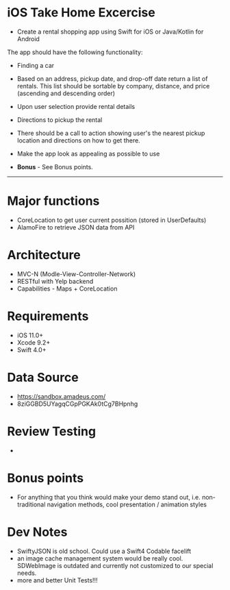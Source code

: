 # iOS Take Home Excercise

* Create a rental shopping app using Swift for iOS or Java/Kotlin for Android

The app should have the following functionality:

* Finding a car
* Based on an address, pickup date, and drop-off date return a list of rentals. This list should be sortable by company, distance, and price (ascending and descending order)
* Upon user selection provide rental details
* Directions to pickup the rental
* There should be a call to action showing user's the nearest pickup location and directions on how to get there.
* Make the app look as appealing as possible to use

* **Bonus** - See Bonus points.

---------------------------------------------------------------------------------

# Major functions
* CoreLocation to get user current possition (stored in UserDefaults)
* AlamoFire to retrieve JSON data from API

# Architecture
* MVC-N (Modle-View-Controller-Network)
* RESTful with Yelp backend
* Capabilities - Maps + CoreLocation

# Requirements
* iOS 11.0+
* Xcode 9.2+
* Swift 4.0+

# Data Source
* https://sandbox.amadeus.com/
* 8ziGGBD5UYagqCGpPGKAk0tCg7BHpnhg


# Review Testing
-

# Bonus points
* For anything that you think would make your demo stand out, i.e. non-traditional navigation methods, cool presentation / animation styles

# Dev Notes
* SwiftyJSON is old school.  Could use a Swift4 Codable facelift
* an image cache management system would be really cool.  SDWebImage is outdated and currently not customized to our special needs.
* more and better Unit Tests!!!


